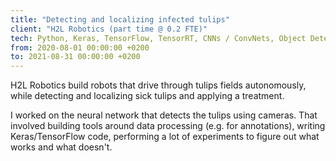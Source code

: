 ```yaml
---
title: "Detecting and localizing infected tulips"
client: "H2L Robotics (part time @ 0.2 FTE)"
tech: Python, Keras, TensorFlow, TensorRT, CNNs / ConvNets, Object Detection, Keypoint Detection, MLflow, Linux, Docker, Amazon Web Services
from: 2020-08-01 00:00:00 +0200
to: 2021-08-31 00:00:00 +0200
---
```

H2L Robotics build robots that drive through tulips fields autonomously, while detecting and localizing sick tulips and applying a treatment.

I worked on the neural network that detects the tulips using cameras. That involved building tools around data processing (e.g. for annotations), writing Keras/TensorFlow code, performing a lot of experiments to figure out what works and what doesn't.

